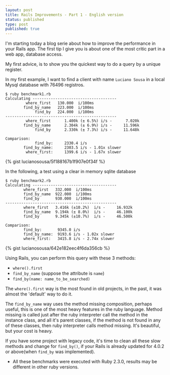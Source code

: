 ```yaml
---
layout: post
title: Rails Improvements - Part 1 - English version
status: published
type: post
published: true
---
```


I'm starting today a blog serie about how to improve the performance in your Rails app.
The first tip I give you is about one of the most critic part in a web app, database access.

My first advice, is to show you the quickest way to do a query by a unique register.

In my first example, I want to find a client with name `Luciano Sousa` in a local Mysql database with 76496 registros.

```
$ ruby benchmark1.rb
Calculating -------------------------------------
         where_first   130.000  i/100ms
        find_by_name   223.000  i/100ms
             find_by   224.000  i/100ms
-------------------------------------------------
         where_first      1.400k (± 6.5%) i/s -      7.020k
        find_by_name      2.304k (± 6.9%) i/s -     11.596k
             find_by      2.330k (± 7.3%) i/s -     11.648k

Comparison:
             find_by:     2330.4 i/s
        find_by_name:     2303.5 i/s - 1.01x slower
         where_first:     1399.6 i/s - 1.67x slower
```

{% gist lucianosousa/5f188167b1f907e0f34f %}

In the following, a test using a clear in memory sqlite database

```
$ ruby benchmark2.rb
Calculating -------------------------------------
        where_first   332.000  i/100ms
        find_by_name  922.000  i/100ms
        find_by       930.000  i/100ms
-------------------------------------------------
        where_first   3.416k (±10.2%)  i/s -     16.932k
        find_by_name  9.194k (± 8.0%)  i/s -     46.100k
        find_by       9.345k (±10.7%)  i/s -     46.500k

Comparison:
        find_by:       9345.0 i/s
        find_by_name:  9193.6 i/s - 1.02x slower
        where_first:   3415.8 i/s - 2.74x slower
```

{% gist lucianosousa/642e182eec4f6da356cb %}

Using Rails, you can perform this query with these 3 methods:

- `where().first`
- `find_by_name` (suppose the attribute is `name`)
- `find_by(name: name_to_be_searched)`

The `where().first` way is the most found in old projects, in the past, it was almost the 'default' way to do it.

The `find_by_name` way uses the method missing composition, perhaps useful, this is one of the most heavy features in the ruby language. Method missing is called just after the ruby interpreter call the method in the instance class, and all it's parent classes, if the method is not found in any of these classes, then ruby interpreter calls method missing. It's beautiful, but your cost is heavy.

If you have some project with legacy code, it's time to clean all these slow methods and change for `find_by()`, if your Rails is already updated for 4.0.2 or above(when `find_by` was implemented).

* All these benchmarks were executed with Ruby 2.3.0, results may be different in other ruby versions.

